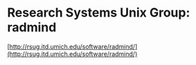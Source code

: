<!--
id: 511453786
link: http://tumblr.atmos.org/post/511453786/research-systems-unix-group-radmind
slug: research-systems-unix-group-radmind
date: Sat Apr 10 2010 14:24:23 GMT-0700 (PDT)
publish: 2010-04-010
tags: 
title: Research Systems Unix Group: radmind
-->


Research Systems Unix Group: radmind
====================================

[http://rsug.itd.umich.edu/software/radmind/](http://rsug.itd.umich.edu/software/radmind/)

